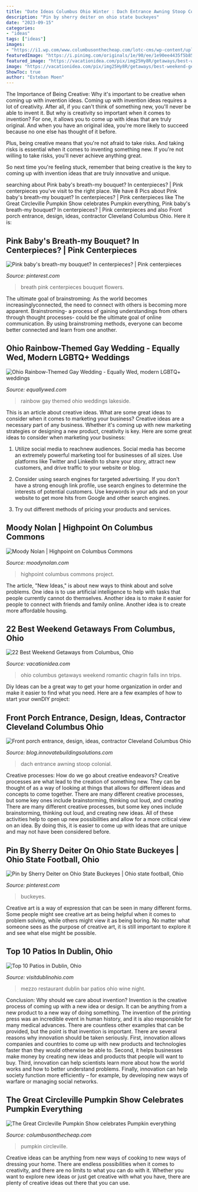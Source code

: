 ```yaml
---
title: "Date Ideas Columbus Ohio Winter : Dach Entrance Awning Stoop Colonial"
description: "Pin by sherry deiter on ohio state buckeyes"
date: "2023-09-15"
categories:
- "ideas"
tags: ["ideas"]
images:
- "https://i1.wp.com/www.columbusonthecheap.com/lotc-cms/wp-content/uploads/2017/09/circleville-pumpkin-show.jpg?fit=674%2C450&amp;ssl=1"
featuredImage: "https://i.pinimg.com/originals/1e/90/ee/1e90ee4435f5b85299af38f8e5bc772d.jpg"
featured_image: "https://vacationidea.com/pix/img25Hy8R/getaways/best-weekend-getaways-from-columbus-ohio_g24_mobi.jpg"
image: "https://vacationidea.com/pix/img25Hy8R/getaways/best-weekend-getaways-from-columbus-ohio_g24_mobi.jpg"
ShowToc: true
author: "Esteban Moen"
---
```



The Importance of Being Creative: Why it's important to be creative when coming up with invention ideas.
Coming up with invention ideas requires a lot of creativity. After all, if you can't think of something new, you'll never be able to invent it.
But why is creativity so important when it comes to invention? For one, it allows you to come up with ideas that are truly original. And when you have an original idea, you're more likely to succeed because no one else has thought of it before.

Plus, being creative means that you're not afraid to take risks. And taking risks is essential when it comes to inventing something new. If you're not willing to take risks, you'll never achieve anything great.

So next time you're feeling stuck, remember that being creative is the key to coming up with invention ideas that are truly innovative and unique.

	

		
searching about Pink baby&#039;s breath-my bouquet? In centerpieces? | Pink centerpieces you've visit to the right place. We have 8 Pics about Pink baby&#039;s breath-my bouquet? In centerpieces? | Pink centerpieces like The Great Circleville Pumpkin Show celebrates Pumpkin everything, Pink baby&#039;s breath-my bouquet? In centerpieces? | Pink centerpieces and also Front porch entrance, design, ideas, contractor Cleveland Columbus Ohio. Here it is:
		
    
## Pink Baby&#039;s Breath-my Bouquet? In Centerpieces? | Pink Centerpieces

<img loading=lazy src="https://i.pinimg.com/originals/69/bf/0a/69bf0a7e3f4402f9ab6463ca5c2f5727.jpg" onerror="this.onerror=null;this.src='https://tse4.mm.bing.net/th?id=OIP.Y-DMVUBS-pbsm4uSiQkDRgHaJ4&amp;pid=15.1';" alt="Pink baby&#039;s breath-my bouquet? In centerpieces? | Pink centerpieces">

_Source: pinterest.com_

>breath pink centerpieces bouquet flowers. 

	

The ultimate goal of brainstroming:
As the world becomes increasinglyconnected, the need to connect with others is becoming more apparent. Brainstroming- a process of gaining understandings from others through thought processes- could be the ultimate goal of online communication. By using brainstroming methods, everyone can become better connected and learn from one another.

    
## Ohio Rainbow-Themed Gay Wedding - Equally Wed, Modern LGBTQ+ Weddings

<img loading=lazy src="http://equallywed.com/wp-content/uploads/2016/06/Sara_Makris-Steven_Andrew-8851-1024x683.jpg" onerror="this.onerror=null;this.src='https://tse2.mm.bing.net/th?id=OIP.akyGikR7CXdtcGGs716IPQHaE8&amp;pid=15.1';" alt="Ohio Rainbow-Themed Gay Wedding - Equally Wed, modern LGBTQ+ weddings">

_Source: equallywed.com_

>rainbow gay themed ohio weddings lakeside. 

	

This is an article about creative ideas. What are some great ideas to consider when it comes to marketing your business?
Creative ideas are a necessary part of any business. Whether it's coming up with new marketing strategies or designing a new product, creativity is key. Here are some great ideas to consider when marketing your business: 
1. Utilize social media to reachnew audiences. Social media has become an extremely powerful marketing tool for businesses of all sizes. Use platforms like Twitter and LinkedIn to share your story, attract new customers, and drive traffic to your website or blog. 

2. Consider using search engines for targeted advertising. If you don't have a strong enough link profile, use search engines to determine the interests of potential customers. Use keywords in your ads and on your website to get more hits from Google and other search engines. 

3. Try out different methods of pricing your products and services.

    
## Moody Nolan | Highpoint On Columbus Commons

<img loading=lazy src="http://moodynolan.com/wp-content/uploads/2014/07/Highpoint_2-800x600.jpg" onerror="this.onerror=null;this.src='https://tse1.mm.bing.net/th?id=OIP.WU3wqYIJbRse9Dker4cjUAHaFj&amp;pid=15.1';" alt="Moody Nolan | Highpoint on Columbus Commons">

_Source: moodynolan.com_

>highpoint columbus commons project. 

	

The article, "New Ideas," is about new ways to think about and solve problems. One idea is to use artificial intelligence to help with tasks that people currently cannot do themselves. Another idea is to make it easier for people to connect with friends and family online. Another idea is to create more affordable housing.

    
## 22 Best Weekend Getaways From Columbus, Ohio

<img loading=lazy src="https://vacationidea.com/pix/img25Hy8R/getaways/best-weekend-getaways-from-columbus-ohio_g24_mobi.jpg" onerror="this.onerror=null;this.src='https://tse2.mm.bing.net/th?id=OIP.mNlhskd_I80Qty3rIx2PNQAAAA&amp;pid=15.1';" alt="22 Best Weekend Getaways from Columbus, Ohio">

_Source: vacationidea.com_

>ohio columbus getaways weekend romantic chagrin falls inn trips. 

	

Diy Ideas can be a great way to get your home organization in order and make it easier to find what you need. Here are a few examples of how to start your ownDIY project: 

    
## Front Porch Entrance, Design, Ideas, Contractor Cleveland Columbus Ohio

<img loading=lazy src="https://blog.innovatebuildingsolutions.com/wp-content/themes/yootheme/cache/Front-Porch-Design-Hip-Style-Roof-0a73d6fe.jpeg" onerror="this.onerror=null;this.src='https://tse1.mm.bing.net/th?id=OIP.2XM3zqzHjOPH1MXxzrdh3QHaJ4&amp;pid=15.1';" alt="Front porch entrance, design, ideas, contractor Cleveland Columbus Ohio">

_Source: blog.innovatebuildingsolutions.com_

>dach entrance awning stoop colonial. 

	

Creative processes: How do we go about creative endeavors?
Creative processes are what lead to the creation of something new. They can be thought of as a way of looking at things that allows for different ideas and concepts to come together. There are many different creative processes, but some key ones include brainstorming, thinking out loud, and creating 
There are many different creative processes, but some key ones include brainstorming, thinking out loud, and creating new ideas. All of these activities help to open up new possibilities and allow for a more critical view on an idea. By doing this, it is easier to come up with ideas that are unique and may not have been considered before.

    
## Pin By Sherry Deiter On Ohio State Buckeyes | Ohio State Football, Ohio

<img loading=lazy src="https://i.pinimg.com/originals/1e/90/ee/1e90ee4435f5b85299af38f8e5bc772d.jpg" onerror="this.onerror=null;this.src='https://tse2.mm.bing.net/th?id=OIP.SlIkEbbVbozKYChYtsRyrgHaI_&amp;pid=15.1';" alt="Pin by Sherry Deiter on Ohio State Buckeyes | Ohio state football, Ohio">

_Source: pinterest.com_

>buckeyes. 

	

Creative art is a way of expression that can be seen in many different forms. Some people might see creative art as being helpful when it comes to problem solving, while others might view it as being boring. No matter what someone sees as the purpose of creative art, it is still important to explore it and see what else might be possible.

    
## Top 10 Patios In Dublin, Ohio

<img loading=lazy src="https://assets.simpleviewinc.com/simpleview/image/upload/c_limit,h_1200,q_75,w_1200/v1/clients/dublinoh/mezzo_patio1_d44f6d3a-85c3-46ca-9f59-f0b5459e120f.jpg" onerror="this.onerror=null;this.src='https://tse4.mm.bing.net/th?id=OIP.C-G5joWxxYsUKh_kdEJktQHaE8&amp;pid=15.1';" alt="Top 10 Patios in Dublin, Ohio">

_Source: visitdublinohio.com_

>mezzo restaurant dublin bar patios ohio wine night. 

	

Conclusion: Why should we care about invention?
Invention is the creative process of coming up with a new idea or design. It can be anything from a new product to a new way of doing something. The invention of the printing press was an incredible event in human history, and it is also responsible for many medical advances. There are countless other examples that can be provided, but the point is that invention is important.
There are several reasons why innovation should be taken seriously. First, innovation allows companies and countries to come up with new products and technologies faster than they would otherwise be able to. Second, it helps businesses make money by creating new ideas and products that people will want to buy. Third, innovation can help scientists learn more about how the world works and how to better understand problems. Finally, innovation can help society function more efficiently – for example, by developing new ways of warfare or managing social networks.

    
## The Great Circleville Pumpkin Show Celebrates Pumpkin Everything

<img loading=lazy src="https://i1.wp.com/www.columbusonthecheap.com/lotc-cms/wp-content/uploads/2017/09/circleville-pumpkin-show.jpg?fit=674%2C450&amp;ssl=1" onerror="this.onerror=null;this.src='https://tse2.mm.bing.net/th?id=OIP.tXzes-W3MYK3KZeDh2GXrQHaE8&amp;pid=15.1';" alt="The Great Circleville Pumpkin Show celebrates Pumpkin everything">

_Source: columbusonthecheap.com_

>pumpkin circleville. 

	

Creative ideas can be anything from new ways of cooking to new ways of dressing your home. There are endless possibilities when it comes to creativity, and there are no limits to what you can do with it. Whether you want to explore new ideas or just get creative with what you have, there are plenty of creative ideas out there that you can use.

